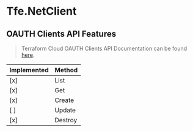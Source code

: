 # Tfe.NetClient

## OAUTH Clients API Features

> Terraform Cloud OAUTH Clients API Documentation can be found [here](https://www.terraform.io/docs/cloud/api/oauth-clients.html).

| Implemented  | Method           |
|------------- |------------------|
| [x]          | List             |
| [x]          | Get              |
| [x]          | Create           |
| [ ]          | Update           |
| [x]          | Destroy          |
